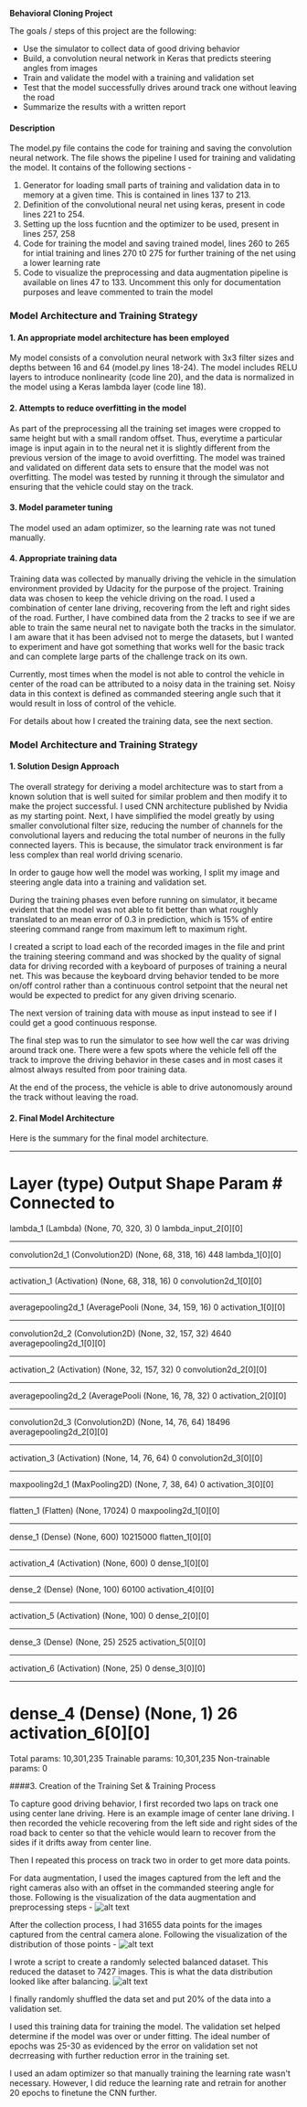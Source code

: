 **Behavioral Cloning Project**

The goals / steps of this project are the following:
* Use the simulator to collect data of good driving behavior
* Build, a convolution neural network in Keras that predicts steering angles from images
* Train and validate the model with a training and validation set
* Test that the model successfully drives around track one without leaving the road
* Summarize the results with a written report


[//]: # (Image References)

[image1]: ./examples/placeholder.png "Model Visualization"
[image2]: ./images_writeup/preprocessing_and_augmentation_pipeline.png "Preprocessing and augmentation"
[image3]: ./images_writeup/distribution_of_driving_data.png "Distribution of dataset"
[image4]: ./images_writeup/distribution_of_balanced_data.png "Distribution of balanced dataset"


#### Description
 
The model.py file contains the code for training and saving the convolution neural network. The file shows the pipeline I used for training and validating the model. It contains of the following sections - 
1. Generator for loading small parts of training and validation data in to memory at a given time. This is contained in lines 137 to 213. 
2. Definition of the convolutional neural net using keras, present in code lines 221 to 254. 
3. Setting up the loss fucntion and the optimizer to be used, present in lines 257, 258
4. Code for training the model and saving trained model, lines 260 to 265 for intial training and lines 270 t0 275 for further training of the net using a lower learning rate
5. Code to visualize the preprocessing and data augmentation pipeline is available on lines 47 to 133. Uncomment this only for documentation purposes and leave commented to train the model


### Model Architecture and Training Strategy

#### 1. An appropriate model architecture has been employed

My model consists of a convolution neural network with 3x3 filter sizes and depths between 16 and 64 (model.py lines 18-24). The model includes RELU layers to introduce nonlinearity (code line 20), and the data is normalized in the model using a Keras lambda layer (code line 18). 

#### 2. Attempts to reduce overfitting in the model

As part of the preprocessing all the training set images were cropped to same height but with a small random offset. Thus, everytime a particular image is input again in to the neural net it is slightly different from the previous version of the image to avoid overfitting. The model was trained and validated on different data sets to ensure that the model was not overfitting. The model was tested by running it through the simulator and ensuring that the vehicle could stay on the track.

#### 3. Model parameter tuning

The model used an adam optimizer, so the learning rate was not tuned manually.

#### 4. Appropriate training data

Training data was collected by manually driving the vehicle in the simulation environment provided by Udacity for the purpose of the project. Training data was chosen to keep the vehicle driving on the road. I used a combination of center lane driving, recovering from the left and right sides of the road. Further, I have combined data from the 2 tracks to see if we are able to train the same neural net to navigate both the tracks in the simulator. I am aware that it has been advised not to merge the datasets, but I wanted to experiment and have got something that works well for the basic track and can complete large parts of the challenge track on its own. 

Currently, most times when the model is not able to control the vehicle in center of the road can be attributed to a noisy data in the training set. Noisy data in this context is defined as commanded steering angle such that it would result in loss of control of the vehicle.

For details about how I created the training data, see the next section. 

### Model Architecture and Training Strategy

#### 1. Solution Design Approach

The overall strategy for deriving a model architecture was to start from a known solution that is well suited for similar problem and then modify it to make the project successful. I used CNN architecture published by Nvidia as my starting point. Next, I have simplified the model greatly by using smaller convolutional filter size, reducing the number of channels for the convolutional layers and reducing the total number of neurons in the fully connected layers. This is because, the simulator track environment is far less complex than real world driving scenario.

In order to gauge how well the model was working, I split my image and steering angle data into a training and validation set.

During the training phases even before running on simulator, it became evident that the model was not able to fit better than what roughly translated to an mean error of 0.3 in prediction, which is 15% of entire steering command range from maximum left to maximum right.

I created a script to load each of the recorded images in the file and print the training steering command and was shocked by the quality of signal data for driving recorded with a keyboard of purposes of training a neural net. This was because the keyboard drving behavior tended to be more on/off control rather than a continuous control setpoint that the neural net would be expected to predict for any given driving scenario. 

The next version of training data with mouse as input instead to see if I could get a good continuous response.

The final step was to run the simulator to see how well the car was driving around track one. There were a few spots where the vehicle fell off the track to improve the driving behavior in these cases and in most cases it almost always resulted from poor training data.

At the end of the process, the vehicle is able to drive autonomously around the track without leaving the road.

#### 2. Final Model Architecture

Here is the summary for the final model architecture. 

____________________________________________________________________________________________________
Layer (type)                     Output Shape          Param #     Connected to
====================================================================================================
lambda_1 (Lambda)                (None, 70, 320, 3)    0           lambda_input_2[0][0]
____________________________________________________________________________________________________
convolution2d_1 (Convolution2D)  (None, 68, 318, 16)   448         lambda_1[0][0]
____________________________________________________________________________________________________
activation_1 (Activation)        (None, 68, 318, 16)   0           convolution2d_1[0][0]
____________________________________________________________________________________________________
averagepooling2d_1 (AveragePooli (None, 34, 159, 16)   0           activation_1[0][0]
____________________________________________________________________________________________________
convolution2d_2 (Convolution2D)  (None, 32, 157, 32)   4640        averagepooling2d_1[0][0]
____________________________________________________________________________________________________
activation_2 (Activation)        (None, 32, 157, 32)   0           convolution2d_2[0][0] 
____________________________________________________________________________________________________
averagepooling2d_2 (AveragePooli (None, 16, 78, 32)    0           activation_2[0][0]
____________________________________________________________________________________________________
convolution2d_3 (Convolution2D)  (None, 14, 76, 64)    18496       averagepooling2d_2[0][0]
____________________________________________________________________________________________________
activation_3 (Activation)        (None, 14, 76, 64)    0           convolution2d_3[0][0]
____________________________________________________________________________________________________
maxpooling2d_1 (MaxPooling2D)    (None, 7, 38, 64)     0           activation_3[0][0]
____________________________________________________________________________________________________
flatten_1 (Flatten)              (None, 17024)         0           maxpooling2d_1[0][0]
____________________________________________________________________________________________________
dense_1 (Dense)                  (None, 600)           10215000    flatten_1[0][0]
____________________________________________________________________________________________________
activation_4 (Activation)        (None, 600)           0           dense_1[0][0]
____________________________________________________________________________________________________
dense_2 (Dense)                  (None, 100)           60100       activation_4[0][0]
____________________________________________________________________________________________________
activation_5 (Activation)        (None, 100)           0           dense_2[0][0]
____________________________________________________________________________________________________
dense_3 (Dense)                  (None, 25)            2525        activation_5[0][0]
____________________________________________________________________________________________________
activation_6 (Activation)        (None, 25)            0           dense_3[0][0]
____________________________________________________________________________________________________
dense_4 (Dense)                  (None, 1)             26          activation_6[0][0]
====================================================================================================
Total params: 10,301,235
Trainable params: 10,301,235
Non-trainable params: 0

####3. Creation of the Training Set & Training Process

To capture good driving behavior, I first recorded two laps on track one using center lane driving. Here is an example image of center lane driving. I then recorded the vehicle recovering from the left side and right sides of the road back to center so that the vehicle would learn to recover from the sides if it drifts away from center line. 

Then I repeated this process on track two in order to get more data points.

For data augmentation, I used the images captured from the left and the right cameras also with an offset in the commanded steering angle for those. Following is the visualization of the data augmentation and preprocessing steps - 
![alt text][image2]

After the collection process, I had 31655 data points for the images captured from the central camera alone. Following the visualization of the distribution of those points - 
![alt text][image3]

I wrote a script to create a randomly selected balanced dataset. This reduced the dataset to 7427 images. This is what the data distribution looked like after balancing.
![alt text][image4]

I finally randomly shuffled the data set and put 20% of the data into a validation set. 

I used this training data for training the model. The validation set helped determine if the model was over or under fitting. The ideal number of epochs was 25-30 as evidenced by the error on validation set not decrreasing with further reduction error in the training set. 

I used an adam optimizer so that manually training the learning rate wasn't necessary. However, I did reduce the learning rate and retrain for another 20 epochs to finetune the CNN further.


